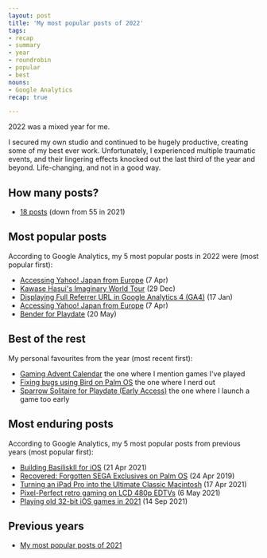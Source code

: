 ```yaml
---
layout: post
title: 'My most popular posts of 2022'
tags:
- recap
- summary
- year
- roundrobin
- popular
- best
nouns:
- Google Analytics
recap: true

---
```


2022 was a mixed year for me.

I secured my own studio and continued to be hugely productive, creating some of my best ever work. Unfortunately, I experienced multiple traumatic events, and their lingering effects knocked out the last third of the year and beyond. Life-changing, and not in a good way.

## How many posts?
- [18 posts](/search/?q=2022) (down from 55 in 2021)

## Most popular posts
According to Google Analytics, my 5 most popular posts in 2022 were (most popular first):
- [Accessing Yahoo! Japan from Europe](/2022/04/07/accessing-yahoo-japan-from-europe/) (7 Apr) <!-- 2K -->
- [Kawase Hasui's Imaginary World Tour](/2022/12/29/kawase-hasui-imaginary-world-tour/) (29 Dec)
- [Displaying Full Referrer URL in Google Analytics 4 (GA4)](/2022/01/17/displaying-full-referrer-url-in-google-analytics-4-ga4/) (17 Jan)
- [Accessing Yahoo! Japan from Europe](/2022/04/07/accessing-yahoo-japan-from-europe/) (7 Apr)
- [Bender for Playdate](/2022/05/20/bender-for-playdate/) (20 May)

## Best of the rest
My personal favourites from the year (most recent first):
- [Gaming Advent Calendar](/2022/12/26/gaming-advent-calendar/) the one where I mention games I've played
- [Fixing bugs using Bird on Palm OS](/2022/10/07/fixing-bugs-using-bird-on-palm-os/) the one where I nerd out
- [Sparrow Solitaire for Playdate (Early Access)](/2022/07/13/sparrow-solitaire-for-playdate/) the one where I launch a game too early

## Most enduring posts
According to Google Analytics, my 5 most popular posts from previous years (most popular first):
- [Building BasiliskII for iOS](/2021/04/21/building-basiliskii-for-ios/) (21 Apr 2021) <!-- 4K -->
- [Recovered: Forgotten SEGA Exclusives on Palm OS](/2019/04/24/recovered-forgotten-sega-exclusives-on-palm-os/) (24 Apr 2019) <!-- 2K -->
- [Turning an iPad Pro into the Ultimate Classic Macintosh](/2021/04/17/turning-an-ipad-pro-into-the-ultimate-classic-macintosh/) (17 Apr 2021) <!-- 2K -->
- [Pixel-Perfect retro gaming on LCD 480p EDTVs](/2021/05/06/pixel-perfect-retro-gaming-in-480p/) (6 May 2021) <!-- 2K -->
- [Playing old 32-bit iOS games in 2021](/2021/09/13/playing-old-32-bit-ios-games-in-2021/) (14 Sep 2021)

## Previous years
- [My most popular posts of 2021](/2021/12/31/my-most-popular-posts-of-the-year/)
